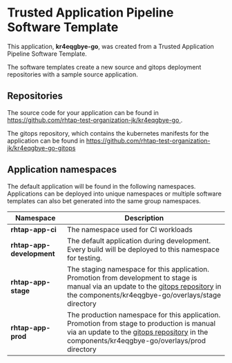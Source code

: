 # Trusted Application Pipeline Software Template

This application, **kr4eqgbye-go**, was created from a Trusted Application Pipeline Software Template.

The software templates create a new source and gitops deployment repositories with a sample source application. 

## Repositories

The source code for your application can be found in [https://github.com/rhtap-test-organization-jk/kr4eqgbye-go ](https://github.com/rhtap-test-organization-jk/kr4eqgbye-go ).
 
The gitops repository, which contains the kubernetes manifests for the application can be found in 
[https://github.com/rhtap-test-organization-jk/kr4eqgbye-go-gitops ](https://github.com/rhtap-test-organization-jk/kr4eqgbye-go-gitops ) 

## Application namespaces 

The default application will be found in the following namespaces. Applications can be deployed into unique namespaces or multiple software templates can also bet generated into the same group namespaces.  

|  Namespace   |  Description   |  
| -------- | -------- |
| **rhtap-app-ci** | The namespace used for CI workloads |
| **rhtap-app-development** | The default application during development. Every build will be deployed to this namespace for testing. |
| **rhtap-app-stage** | The staging namespace for this application. Promotion from development to stage is manual via an update to the [gitops repository](https://github.com/rhtap-test-organization-jk/kr4eqgbye-go-gitops ) in the components/kr4eqgbye-go/overlays/stage directory |
| **rhtap-app-prod** | The production namespace for this application. Promotion from stage to production is manual via an update to the [gitops repository](https://github.com/rhtap-test-organization-jk/kr4eqgbye-go-gitops ) in the components/kr4eqgbye-go/overlays/prod directory |